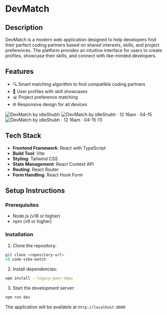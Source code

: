 # DevMatch

## Description
DevMatch is a modern web application designed to help developers find their perfect coding partners based on shared interests, skills, and project preferences. The platform provides an intuitive interface for users to create profiles, showcase their skills, and connect with like-minded developers.

## Features
- 🔍 Smart matching algorithm to find compatible coding partners
- 👤 User profiles with skill showcases
- 📊 Project preference matching
- 🌐 Responsive design for all devices
  
![DevMatch by idleShubh](https://github.com/user-attachments/assets/a952b6c8-e037-46eb-b3cb-0077c64f7465)
![DevMatch by idleShubh · 12 16am · 04-15](https://github.com/user-attachments/assets/72329282-18b8-4983-beef-f4d17469ca73)
![DevMatch by idleShubh · 12 16am · 04-15 (1)](https://github.com/user-attachments/assets/dadf493f-b879-4441-8176-b13642096a4b)

## Tech Stack
- **Frontend Framework**: React with TypeScript
- **Build Tool**: Vite
- **Styling**: Tailwind CSS
- **State Management**: React Context API
- **Routing**: React Router
- **Form Handling**: React Hook Form


## Setup Instructions

### Prerequisites
- Node.js (v18 or higher)
- npm (v9 or higher)

### Installation

1. Clone the repository:
```bash
git clone <repository-url>
cd code-vibe-match
```

2. Install dependencies:
```bash
npm install --legacy-peer-deps
```

3. Start the development server:
```bash
npm run dev
```

The application will be available at `http://localhost:8080`



